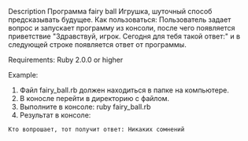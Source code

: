 Description
Программа fairy ball
Игрушка, шуточный способ предсказывать будущее.
Как пользоваться: Пользователь задает вопрос и запускает программу из 
консоли, после чего появляется приветствие "Здравствуй, игрок. Сегодня для тебя такой ответ:"
и в следующей строке появляется ответ от программы.

Requirements:
Ruby 2.0.0 or higher

Example:
1. Файл fairy_ball.rb должен находиться в папке на компьютере.
2. В коносле перейти в директорию с файлом.
2. Выполните в консоле: ruby fairy_ball.rb
3. Результат в консоле:

`Кто вопрошает, тот получит ответ:
Никаких сомнений `





